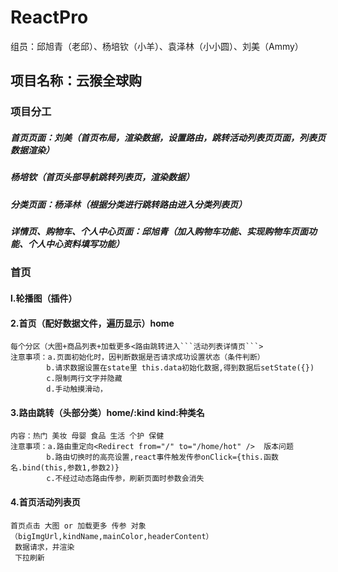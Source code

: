 # ReactPro
组员：邱旭青（老邱）、杨培钦（小羊）、袁泽林（小小圆）、刘美（Ammy）

## 项目名称：云猴全球购
### 项目分工

##### 首页页面：刘美（首页布局，渲染数据，设置路由，跳转活动列表页页面，列表页数据渲染）
##### 杨培钦（首页头部导航跳转列表页，渲染数据）
	
##### 分类页面：杨泽林（根据分类进行跳转路由进入分类列表页）

##### 详情页、购物车、个人中心页面：邱旭青（加入购物车功能、实现购物车页面功能、个人中心资料填写功能）

### 首页

#### l.轮播图（插件）

#### 2.首页（配好数据文件，遍历显示）home

	每个分区（大图+商品列表+加载更多<路由跳转进入```活动列表详情页```>
	注意事项：a.页面初始化时，因判断数据是否请求成功设置状态（条件判断）
			b.请求数据设置在state里 this.data初始化数据,得到数据后setState({})
			c.限制两行文字并隐藏
			d.手动触摸滑动，
			
#### 3.路由跳转（头部分类）home/:kind   kind:种类名
	
 	内容：热门 美妆 母婴 食品 生活 个护 保健
 	注意事项：a.路由重定向<Redirect from="/" to="/home/hot" />  版本问题
 			b.路由切换时的高亮设置,react事件触发传参onClick={this.函数名.bind(this,参数1,参数2)}
 			c.不经过动态路由传参，刷新页面时参数会消失
			
#### 4.首页活动列表页
	首页点击 大图 or 加载更多 传参 对象（bigImgUrl,kindName,mainColor,headerContent）
	 数据请求，并渲染
	 下拉刷新
